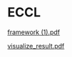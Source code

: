 # ECCL
[framework (1).pdf](https://github.com/user-attachments/files/18960743/framework.1.pdf)

[visualize_result.pdf](https://github.com/user-attachments/files/18960714/visualize_result.pdf)
